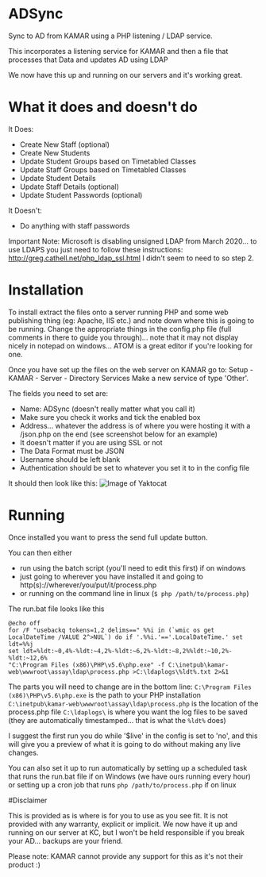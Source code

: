 # ADSync
Sync to AD from KAMAR using a PHP listening / LDAP service.

This incorporates a listening service for KAMAR and then a file that processes that Data and updates AD using LDAP

We now have this up and running on our servers and it's working great.

# What it does and doesn't do
It Does:
- Create New Staff (optional)
- Create New Students
- Update Student Groups based on Timetabled Classes
- Update Staff Groups based on Timetabled Classes
- Update Student Details
- Update Staff Details (optional)
- Update Student Passwords (optional)

It Doesn't:
- Do anything with staff passwords

Important Note:
Microsoft is disabling unsigned LDAP from March 2020... to use LDAPS you just need to follow these instructions:
http://greg.cathell.net/php_ldap_ssl.html
I didn't seem to need to so step 2.

# Installation

To install extract the files onto a server running PHP and some web publishing thing (eg: Apache, IIS etc.) and note down where this is going to be running.
Change the appropriate things in the config.php file (full comments in there to guide you through)... note that it may not display nicely in notepad on windows... ATOM is a great editor if you're looking for one.

Once you have set up the files on the web server on KAMAR go to: Setup - KAMAR - Server - Directory Services
Make a new service of type 'Other'.

The fields you need to set are:
- Name: ADSync (doesn't really matter what you call it)
- Make sure you check it works and tick the enabled box
- Address... whatever the address is of where you were hosting it with a /json.php on the end (see screenshot below for an example)
- It doesn't matter if you are using SSL or not
- The Data Format must be JSON
- Username should be left blank
- Authentication should be set to whatever you set it to in the config file

It should then look like this:
![Image of Yaktocat](https://assay.co.nz/KAMARSS.png)

# Running
Once installed you want to press the send full update button.

You can then either
- run using the batch script (you'll need to edit this first) if on windows
- just going to wherever you have installed it and going to http(s)://wherever/you/put/it/process.php
- or running on the command line in linux (`$ php /path/to/process.php`)

The run.bat file looks like this
```
@echo off
for /F "usebackq tokens=1,2 delims==" %%i in (`wmic os get LocalDateTime /VALUE 2^>NUL`) do if '.%%i.'=='.LocalDateTime.' set ldt=%%j
set ldt=%ldt:~0,4%-%ldt:~4,2%-%ldt:~6,2%-%ldt:~8,2%%ldt:~10,2%-%ldt:~12,6%
"C:\Program Files (x86)\PHP\v5.6\php.exe" -f C:\inetpub\kamar-web\wwwroot\assay\ldap\process.php >C:\ldaplogs\%ldt%.txt 2>&1
```
The parts you will need to change are in the bottom line:
`C:\Program Files (x86)\PHP\v5.6\php.exe` is the path to your PHP installation
`C:\inetpub\kamar-web\wwwroot\assay\ldap\process.php` is the location of the process.php file
`C:\ldaplogs\` is where you want the log files to be saved (they are automatically timestamped... that is what the `%ldt%` does)

I suggest the first run you do while '$live' in the config is set to 'no', and this will give you a preview of what it is going to do without making any live changes.

You can also set it up to run automatically by setting up a scheduled task that runs the run.bat file if on Windows (we have ours running every hour) or setting up a cron job that runs `php /path/to/process.php` if on linux

#Disclaimer

This is provided as is where is for you to use as you see fit.
It is not provided with any warranty, explicit or implicit.
We now have it up and running on our server at KC, but I won't be held responsible if you break your AD... backups are your friend.

Please note: KAMAR cannot provide any support for this as it's not their product :) 
